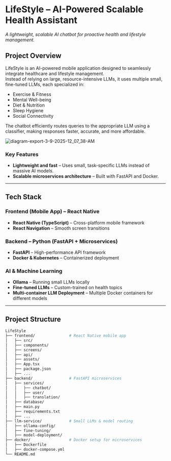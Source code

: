 # LifeStyle – AI-Powered Scalable Health Assistant
*A lightweight, scalable AI chatbot for proactive health and lifestyle management.*

## Project Overview  
LifeStyle is an AI-powered mobile application designed to seamlessly integrate healthcare and lifestyle management.  
Instead of relying on large, resource-intensive LLMs, it uses multiple small, fine-tuned LLMs, each specialized in:  
- Exercise & Fitness  
- Mental Well-being  
- Diet & Nutrition  
- Sleep Hygiene  
- Social Connectivity  

The chatbot efficiently routes queries to the appropriate LLM using a classifier, making responses faster, accurate, and more affordable.  

![diagram-export-3-9-2025-12_07_38-AM](https://github.com/user-attachments/assets/8aba931d-8cb8-4729-8662-46afe71a580d)

### Key Features  
- **Lightweight and fast** – Uses small, task-specific LLMs instead of massive AI models.   
- **Scalable microservices architecture** – Built with FastAPI and Docker.  


---

## Tech Stack  

### Frontend (Mobile App) – React Native  
- **React Native (TypeScript)** – Cross-platform mobile framework  
- **React Navigation** – Smooth screen transitions  


### Backend – Python (FastAPI + Microservices)  
- **FastAPI** – High-performance API framework  
- **Docker & Kubernetes** – Containerized deployment  

### AI & Machine Learning  
- **Ollama** – Running small LLMs locally  
- **Fine-tuned LLMs** – Custom-trained on health topics  
- **Multi-container LLM Deployment** – Multiple Docker containers for different models  

---

## Project Structure  
```bash
LifeStyle
├── frontend/               # React Native mobile app
│   ├── src/
│   ├── components/
│   ├── screens/
│   ├── api/
│   ├── assets/
│   ├── App.tsx
│   ├── package.json
│   ├── ...
├── backend/                # FastAPI microservices
│   ├── services/
│   │   ├── chatbot/
│   │   ├── user/
│   │   ├── translation/
│   ├── database/
│   ├── main.py
│   ├── requirements.txt
│   ├── ...
├── llm-service/            # Small LLMs & model routing
│   ├── ollama-config/
│   ├── fine-tuning/
│   ├── model-deployment/
├── docker/                 # Docker setup for microservices
│   ├── Dockerfile
│   ├── docker-compose.yml
└── README.md
